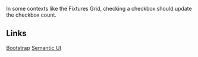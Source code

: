 In some contexts like the Fixtures Grid, checking a checkbox should update the checkbox count.

## Links

[Bootstrap](http://getbootstrap.com/docs/4.4/components/forms/#checkboxes-and-radios)
[Semantic UI](https://react.semantic-ui.com/elements/checkbox)
